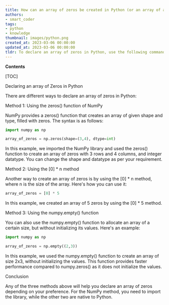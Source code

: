 ```yaml
---
title: How can an array of zeros be created in Python (or an array of a specific size)?
authors:
- smart_coder
tags:
- python
- knowledge
thumbnail: images/python.png
created_at: 2023-03-06 00:00:00
updated_at: 2023-03-06 00:00:00
tldr: To declare an array of zeros in Python, use the following command `array\_name = [0] * size\_of\_array` (replace `array\_name` and `size\_of\_array` with your desired variable names and values).
---
```


**Contents**

[TOC]

Declaring an array of Zeros in Python

There are different ways to declare an array of zeros in Python:

Method 1: Using the zeros() function of NumPy

NumPy provides a zeros() function that creates an array of given shape and type, filled with zeros. The syntax is as follows:

```python
import numpy as np

array_of_zeros = np.zeros(shape=(3,4), dtype=int)
```

In this example, we imported the NumPy library and used the zeros() function to create an array of zeros with 3 rows and 4 columns, and integer datatype. You can change the shape and datatype as per your requirement.

Method 2: Using the [0] * n method

Another way to create an array of zeros is by using the [0] * n method, where n is the size of the array. Here's how you can use it:

```python
array_of_zeros = [0] * 5
```

In this example, we created an array of 5 zeros by using the [0] * 5 method.

Method 3: Using the numpy.empty() function

You can also use the numpy.empty() function to allocate an array of a certain size, but without initializing its values. Here's an example:

```python
import numpy as np

array_of_zeros = np.empty((2,3))
```

In this example, we used the numpy.empty() function to create an array of size 2x3, without initializing the values. This function provides faster performance compared to numpy.zeros() as it does not initialize the values.

Conclusion

Any of the three methods above will help you declare an array of zeros depending on your preference. For the NumPy method, you need to import the library, while the other two are native to Python.
